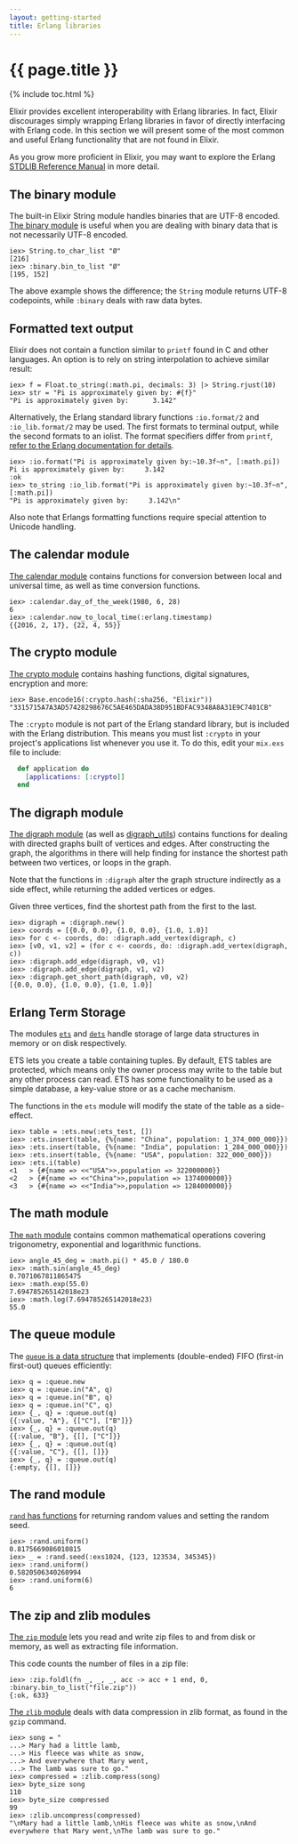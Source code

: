 ```yaml
---
layout: getting-started
title: Erlang libraries
---
```


# {{ page.title }}<span hidden>.</span>

{% include toc.html %}

Elixir provides excellent interoperability with Erlang libraries. In fact,
Elixir discourages simply wrapping Erlang libraries in favor of directly
interfacing with Erlang code. In this section we will present some of the
most common and useful Erlang functionality that are not found in Elixir.

As you grow more proficient in Elixir, you may want to explore the Erlang 
[STDLIB Reference Manual](http://erlang.org/doc/apps/stdlib/index.html) in more
detail.

## The binary module

The built-in Elixir String module handles binaries that are UTF-8 encoded.
[The binary module](http://erlang.org/doc/man/binary.html) is useful when
you are dealing with binary data that is not necessarily UTF-8 encoded.

```iex
iex> String.to_char_list "Ø"
[216]
iex> :binary.bin_to_list "Ø"
[195, 152]
```

The above example shows the difference; the `String` module returns UTF-8
codepoints, while `:binary` deals with raw data bytes.

## Formatted text output

Elixir does not contain a function similar to `printf` found in C and other
languages. An option is to rely on string interpolation to achieve similar
result:

```iex
iex> f = Float.to_string(:math.pi, decimals: 3) |> String.rjust(10)
iex> str = "Pi is approximately given by: #{f}"
"Pi is approximately given by:      3.142"
```

Alternatively, the Erlang standard library functions `:io.format/2` and
`:io_lib.format/2` may be used. The first formats to terminal output, while
the second formats to an iolist. The format specifiers differ from `printf`,
[refer to the Erlang documentation for details](http://erlang.org/doc/man/io.html#format-1).

```iex
iex> :io.format("Pi is approximately given by:~10.3f~n", [:math.pi])
Pi is approximately given by:     3.142
:ok
iex> to_string :io_lib.format("Pi is approximately given by:~10.3f~n", [:math.pi])
"Pi is approximately given by:     3.142\n"
```

Also note that Erlangs formatting functions require special attention to
Unicode handling.

## The calendar module

[The calendar module](http://erlang.org/doc/man/calendar.html) contains
functions for conversion between local and universal time, as well as
time conversion functions.

```iex
iex> :calendar.day_of_the_week(1980, 6, 28)
6
iex> :calendar.now_to_local_time(:erlang.timestamp)
{{2016, 2, 17}, {22, 4, 55}}
```

## The crypto module

[The crypto module](http://erlang.org/doc/man/crypto.html) contains hashing
functions, digital signatures, encryption and more:

```iex
iex> Base.encode16(:crypto.hash(:sha256, "Elixir"))
"3315715A7A3AD57428298676C5AE465DADA38D951BDFAC9348A8A31E9C7401CB"
```

The `:crypto` module is not part of the Erlang standard library, but is
included with the Erlang distribution. This means you must list `:crypto`
in your project's applications list whenever you use it. To do this,
edit your `mix.exs` file to include:

```elixir
  def application do
    [applications: [:crypto]]
  end
```

## The digraph module

[The digraph module](http://erlang.org/doc/man/digraph.html) (as well as
[digraph_utils](http://erlang.org/doc/man/digraph_utils.html)) contains
functions for dealing with directed graphs built of vertices and edges.
After constructing the graph, the algorithms in there will help finding
for instance the shortest path between two vertices, or loops in the graph.

Note that the functions in `:digraph` alter the graph structure indirectly
as a side effect, while returning the added vertices or edges.

Given three vertices, find the shortest path from the first to the last.

```iex
iex> digraph = :digraph.new()
iex> coords = [{0.0, 0.0}, {1.0, 0.0}, {1.0, 1.0}]
iex> for c <- coords, do: :digraph.add_vertex(digraph, c)
iex> [v0, v1, v2] = (for c <- coords, do: :digraph.add_vertex(digraph, c))
iex> :digraph.add_edge(digraph, v0, v1)
iex> :digraph.add_edge(digraph, v1, v2)
iex> :digraph.get_short_path(digraph, v0, v2)
[{0.0, 0.0}, {1.0, 0.0}, {1.0, 1.0}]
```

## Erlang Term Storage

The modules [`ets`](http://erlang.org/doc/man/ets.html) and
[`dets`](http://erlang.org/doc/man/dets.html) handle storage of large
data structures in memory or on disk respectively.

ETS lets you create a table containing tuples. By default, ETS tables
are protected, which means only the owner process may write to the table
but any other process can read. ETS has some functionality to be used as
a simple database, a key-value store or as a cache mechanism.

The functions in the `ets` module will modify the state of the table as a
side-effect.

```iex
iex> table = :ets.new(:ets_test, [])
iex> :ets.insert(table, {%{name: "China", population: 1_374_000_000}})
iex> :ets.insert(table, {%{name: "India", population: 1_284_000_000}})
iex> :ets.insert(table, {%{name: "USA", population: 322_000_000}})
iex> :ets.i(table)
<1   > {#{name => <<"USA">>,population => 322000000}}
<2   > {#{name => <<"China">>,population => 1374000000}}
<3   > {#{name => <<"India">>,population => 1284000000}}
```

## The math module

[The `math` module](http://erlang.org/doc/man/math.html) contains common
mathematical operations covering trigonometry, exponential and logarithmic
functions.

```iex
iex> angle_45_deg = :math.pi() * 45.0 / 180.0
iex> :math.sin(angle_45_deg)
0.7071067811865475
iex> :math.exp(55.0)
7.694785265142018e23
iex> :math.log(7.694785265142018e23)
55.0
```

## The queue module

The [`queue` is a data structure](http://erlang.org/doc/man/queue.html)
that implements (double-ended) FIFO (first-in first-out) queues efficiently:

```iex
iex> q = :queue.new
iex> q = :queue.in("A", q)
iex> q = :queue.in("B", q)
iex> q = :queue.in("C", q)
iex> {_, q} = :queue.out(q)
{{:value, "A"}, {["C"], ["B"]}}
iex> {_, q} = :queue.out(q)
{{:value, "B"}, {[], ["C"]}}
iex> {_, q} = :queue.out(q)
{{:value, "C"}, {[], []}}
iex> {_, q} = :queue.out(q)
{:empty, {[], []}}
```

## The rand module

[`rand` has functions](http://erlang.org/doc/man/rand.html) for returning
random values and setting the random seed.

```iex
iex> :rand.uniform()
0.8175669086010815
iex> _ = :rand.seed(:exs1024, {123, 123534, 345345})
iex> :rand.uniform()
0.5820506340260994
iex> :rand.uniform(6)
6
```

## The zip and zlib modules

[The `zip` module](http://erlang.org/doc/man/zip.html) lets you read and write zip files to and from disk or memory,
as well as extracting file information.

This code counts the number of files in a zip file:

```iex
iex> :zip.foldl(fn _, _, _, acc -> acc + 1 end, 0, :binary.bin_to_list("file.zip"))
{:ok, 633}
```

[The `zlib` module](http://erlang.org/doc/man/zlib.html) deals with data compression in zlib format, as found in the
`gzip` command.

```iex
iex> song = "
...> Mary had a little lamb,
...> His fleece was white as snow,
...> And everywhere that Mary went,
...> The lamb was sure to go."
iex> compressed = :zlib.compress(song)
iex> byte_size song
110
iex> byte_size compressed
99
iex> :zlib.uncompress(compressed)
"\nMary had a little lamb,\nHis fleece was white as snow,\nAnd everywhere that Mary went,\nThe lamb was sure to go."
```

